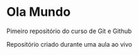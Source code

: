 # Ola Mundo
 Pimeiro repositório do curso de Git e Github

 Repositório criado durante uma aula ao vivo

